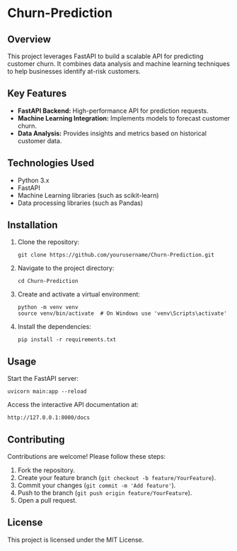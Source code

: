 # Churn-Prediction

## Overview

This project leverages FastAPI to build a scalable API for predicting customer churn. It combines data analysis and machine learning techniques to help businesses identify at-risk customers.

## Key Features

- **FastAPI Backend:** High-performance API for prediction requests.
- **Machine Learning Integration:** Implements models to forecast customer churn.
- **Data Analysis:** Provides insights and metrics based on historical customer data.

## Technologies Used

- Python 3.x
- FastAPI
- Machine Learning libraries (such as scikit-learn)
- Data processing libraries (such as Pandas)

## Installation

1. Clone the repository:
    ```
    git clone https://github.com/yourusername/Churn-Prediction.git
    ```
2. Navigate to the project directory:
    ```
    cd Churn-Prediction
    ```
3. Create and activate a virtual environment:
    ```
    python -m venv venv
    source venv/bin/activate  # On Windows use 'venv\Scripts\activate'
    ```
4. Install the dependencies:
    ```
    pip install -r requirements.txt
    ```

## Usage

Start the FastAPI server:
```
uvicorn main:app --reload
```
Access the interactive API documentation at:
```
http://127.0.0.1:8000/docs
```

## Contributing

Contributions are welcome! Please follow these steps:

1. Fork the repository.
2. Create your feature branch (`git checkout -b feature/YourFeature`).
3. Commit your changes (`git commit -m 'Add feature'`).
4. Push to the branch (`git push origin feature/YourFeature`).
5. Open a pull request.

## License

This project is licensed under the MIT License.